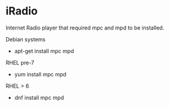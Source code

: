 # iRadio

Internet Radio player that required mpc and mpd to be installed.

Debian systems
* apt-get install mpc mpd

RHEL pre-7
* yum install mpc mpd

RHEL > 6
* dnf install mpc mpd
